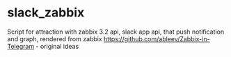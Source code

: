 # slack_zabbix
Script for attraction with zabbix 3.2 api, slack app api, that push notification and graph, rendered from zabbix
https://github.com/ableev/Zabbix-in-Telegram - original ideas

